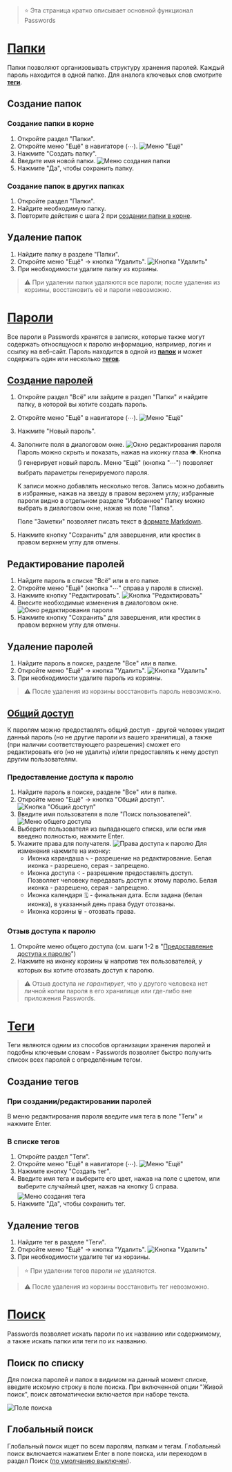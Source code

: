 > :star: Эта страница кратко описывает основной функционал Passwords

# [Папки](./Folders)
Папки позволяют организовывать структуру хранения паролей.
Каждый пароль находится в одной папке.
Для аналога ключевых слов смотрите [**теги**](#теги).

## Создание папок
### Создание папки в корне
1. Откройте раздел "Папки".
2. Откройте меню "Ещё" в навигаторе (⋯).
![Меню "Ещё"](_files/menu-more.png)
3. Нажмите "Создать папку".
4. Введите имя новой папки.
![Меню создания папки](_files/folder-create.png)
5. Нажмите "Да", чтобы сохранить папку.

### Создание папок в других папках
1. Откройте раздел "Папки".
2. Найдите необходимую папку.
3. Повторите действия с шага 2 при [создании папки в корне](#создание-папки-в-корне).

## Удаление папок
1. Найдите папку в разделе "Папки".
2. Откройте меню "Ещё" -> кнопка "Удалить".
![Кнопка "Удалить"](_files/folder-delete.png)
3. При необходимости удалите папку из корзины.

> :warning: При удалении папки удаляются все пароли; после удаления из корзины, восстановить её и пароли невозможно.

# [Пароли](./Passwords)
Все пароли в Passwords хранятся в записях, которые также могут содержать относящуюся к паролю информацию, например, логин и ссылку на веб-сайт.
Пароль находится в одной из [**папок**](#папки) и может содержать один или несколько [**тегов**](#теги).

## [Создание паролей](./Passwords/Creating-Passwords.md)
1. Откройте раздел "Всё" или зайдите в раздел "Папки" и найдите папку, в которой вы хотите создать пароль.
2. Откройте меню "Ещё" в навигаторе (⋯).
![Меню "Ещё"](_files/menu-more.png)
3. Нажмите "Новый пароль".
4. Заполните поля в диалоговом окне.
![Окно редактирования пароля](_files/password-create.png)
    Пароль можно скрыть и показать, нажав на иконку глаза 👁.
    Кнопка 🔃 генерирует новый пароль.
    Меню "Ещё" (кнопка "⋯") позволяет выбрать параметры генерируемого пароля.

    К записи можно добавлять несколько тегов.
    Запись можно добавить в избранные, нажав на звезду в правом верхнем углу; избранные пароли видно в отдельном разделе "Избранное"
    Папку можно выбрать в диалоговом окне, нажав на поле "Папка".

    Поле "Заметки" позволяет писать текст в [формате Markdown](./Passwords/Markdown-Notes.md).
5. Нажмите кнопку "Сохранить" для завершения, или крестик в правом верхнем углу для отмены.

## Редактирование паролей
1. Найдите пароль в списке "Всё" или в его папке.
2. Откройте меню "Ещё" (кнопка "⋯" справа у пароля в списке).
3. Нажмите кнопку "Редактировать".
![Кнопка "Редактировать"](_files/password-edit.png)
4. Внесите необходимые изменения в диалоговом окне.
![Окно редактирования пароля](_files/password-create.png)
5. Нажмите кнопку "Сохранить" для завершения, или крестик в правом верхнем углу для отмены.

## Удаление паролей
1. Найдите пароль в поиске, разделе "Все" или в папке.
2. Откройте меню "Ещё" -> кнопка "Удалить".
![Кнопка "Удалить"](_files/folder-delete.png)
3. При необходимости удалите пароль из корзины.

> :warning: После удаления из корзины восстановить пароль невозможно.

## [Общий доступ](./Passwords/Sharing-Passwords.md)
К паролям можно предоставлять общий доступ - другой человек увидит данный пароль (но не другие пароли из вашего хранилища), а также (при наличии соответствующего разрешения) сможет его редактировать его (но не удалить) и/или предоставлять к нему доступ другим пользователям.

### Предоставление доступа к паролю
1. Найдите пароль в поиске, разделе "Все" или в папке.
2. Откройте меню "Ещё" -> кнопка "Общий доступ".
![Кнопка "Общий доступ"](_files/password-share-button.png)
3. Введите имя пользователя в поле "Поиск пользователей".
![Меню общего доступа](_files/password-share.png)
4. Выберите пользователя из выпадающего списка, или если имя введено полностью, нажмите Enter.
5. Укажите права для получателя.
![Права доступа к паролю](_files/password-share-permissions.png)
    Для изменения нажмите на иконку:
    - Иконка карандаша `✎` - разрешение на редактирование.
    Белая иконка - разрешено, серая - запрещено.
    - Иконка доступа `⠪` - разрешение предоставлять доступ.
    Позволяет человеку передавать доступ к этому паролю.
    Белая иконка - разрешено, серая - запрещено.
    - Иконка календаря `🗓` - финальная дата. Если задана (белая иконка), в указанный день права будут отозваны.
    - Иконка корзины `🗑` - отозвать права.

### Отзыв доступа к паролю
1. Откройте меню общего доступа (см. шаги 1-2 в "[Предоставление доступа к паролю](#предоставление-доступа-к-паролю)")
2. Нажмите на иконку корзины `🗑` напротив тех пользователей, у которых вы хотите отозвать доступ к паролю.

> :warning: Отзыв доступа *не гарантирует*, что у другого человека нет личной копии пароля в его хранилище или где-либо вне приложения Passwords.

# [Теги](./Tags.md)
Теги являются одним из способов организации хранения паролей и подобны ключевым словам - Passwords позволяет быстро получить список всех паролей с определённым тегом.

## Создание тегов
### При создании/редактировании паролей
В меню редактирования пароля введите имя тега в поле "Теги" и нажмите Enter.

### В списке тегов
1. Откройте раздел "Теги".
2. Откройте меню "Ещё" в навигаторе (⋯).
![Меню "Ещё"](_files/menu-more.png)
3. Нажмите кнопку "Создать тег".
4. Введите имя тега и выберите его цвет, нажав на поле с цветом, или выберите случайный цвет, нажав на кнопку 🔃 справа.
![Меню создания тега](_files/tag-create.png)
5. Нажмите "Да", чтобы сохранить тег.

## Удаление тегов
1. Найдите тег в разделе "Теги".
2. Откройте меню "Ещё" -> кнопка "Удалить".
![Кнопка "Удалить"](_files/folder-delete.png)
3. При необходимости удалите тег из корзины.

> :star: При удалении тегов пароли *не* удаляются.

> :warning: После удаления из корзины восстановить тег невозможно.

# [Поиск](./Search)
Passwords позволяет искать пароли по их названию или содержимому, а также искать папки или теги по их названию.

## Поиск по списку
Для поиска паролей и папок в видимом на данный момент списке, введите искомую строку в поле поиска.
При включенной опции "Живой поиск", поиск автоматически включается при наборе текста.

![Поле поиска](_files/search-in-list.png)

## Глобальный поиск
Глобальный поиск ищет по всем паролям, папкам и тегам.
Глобальный поиск включается нажатием Enter в поле поиска, или переходом в раздел Поиск ([по умолчанию выключен](Settings##search-everywhere-with-enter-advanced)).
